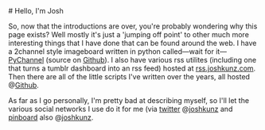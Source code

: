 <div class="prefix_2 grid_5">
# Hello, I'm Josh
</div>
<div class="clear"></div>
<div class="prefix_2 grid_8">

So, now that the introductions are over, you're probably
wondering why this page exists? Well mostly it's just a 'jumping off
point' to other much more interesting things that I have done that can
be found around the web. I have a 2channel style imageboard written in
python called&mdash;wait for it&mdash;[PyChannel][] 
(source on [Github][pychannel-github]). I also have various rss utilites 
(including one that turns a tumblr dashboard
into an rss feed) hosted at [rss.joshkunz.com][rss]. Then there are all of the 
little scripts I've written over the years, all hosted @[Github][github].

As far as I go personally, I'm pretty bad at describing myself, so I'll let
the various social networks I use do it for me (via [twitter][] 
@[joshkunz][twitter-joshkunz] and [pinboard][] 
also @[joshkunz][pinboard-joshkunz].

</div>

  [PyChannel]: http://pychannel.herokuapp.com
  [pychannel-github]: http://github.com/Joshkunz/PyChannel
  [github]: http://github.com/Joshkunz
  [rss]: http://rss.joshkunz.com
  [twitter]: http://twitter.com
  [twitter-joshkunz]: http://twitter.com/joshkunz
  [pinboard]: http://pinboard.in
  [pinboard-joshkunz]: http://pinboard.in/u:joshkunz
